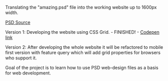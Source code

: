 Translating the "amazing.psd" file into the working website up to 1600px width.

[PSD Source](https://drive.google.com/file/d/1V_raUjpcZygodilIkPttXf3d6dOxZoki/view?usp=sharing)

Version 1: Developing the website using CSS Grid.  - FINISHED! - [Codepen link](https://codepen.io/matijagalina/full/jYQxKr/)

Version 2: After developing the whole website it will be refactored to mobile first version with
feature query which will add grid properties for browsers who support it.

Goal of the project is to learn how to use PSD web-design files as a basis for web development.
